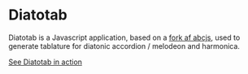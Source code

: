 # Diatotab
Diatotab is a Javascript application, based on a [fork af abcjs](https://github.com/RickvanderS/abcjs-melodeon-tab), used to generate tablature for diatonic accordion / melodeon and harmonica.

[See Diatotab in action](https://diatotab.com/)